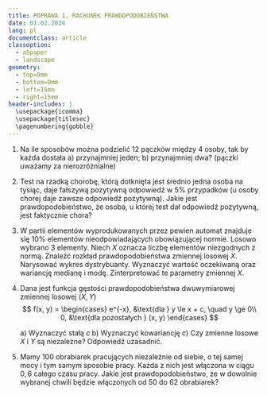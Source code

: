 ```yaml
---
title: POPRAWA 1, RACHUNEK PRAWDOPODOBIEŃSTWA
date: 01.02.2024
lang: pl
documentclass: article
classoption:
  - a5paper
  - landscape
geometry:
  - top=0mm
  - bottom=0mm
  - left=15mm
  - right=15mm
header-includes: |
  \usepackage{icomma}
  \usepackage{titlesec}
  \pagenumbering{gobble}
---
```


1. Na ile sposobów można podzielić 12 pączków między 4 osoby, tak by każda
   dostała a) przynajmniej jeden; b) przynajmniej dwa? (pączki uważamy za
   nierozróżnialne)
2. Test na rzadką chorobę, którą dotknięta jest średnio jedna osoba na tysiąc,
   daje fałszywą pozytywną odpowiedź w $5\%$ przypadków (u osoby chorej daje
   zawsze odpowiedź pozytywną). Jakie jest prawdopodobieństwo, że osoba, u której
   test dał odpowiedź pozytywną, jest faktycznie chora?
3. W partii elementów wyprodukowanych przez pewien automat znajduje się $10\%$
   elementów nieodpowiadających obowiązującej normie. Losowo wybrano 3 elementy.
   Niech $X$ oznacza liczbę elementów niezgodnych z normą. Znaleźć rozkład
   prawdopodobieństwa zmiennej losowej $X$. Narysować wykres dystrybuanty.
   Wyznaczyć wartość oczekiwaną oraz wariancję medianę i modę. Zinterpretować te
   parametry zmiennej $X$.
4. Dana jest funkcja gęstości prawdopodobieństwa dwuwymiarowej zmiennej losowej
   $(X, Y)$
   $$
     f(x, y) = \begin{cases}
       e^{-x}, &\text{dla } y \le x + c, \quad y \ge 0\\
       0, &\text{dla pozostałych } (x, y)
     \end{cases}
   $$

   a) Wyznaczyć stałą $c$
   b) Wyznaczyć kowariancję
   c) Czy zmienne losowe $X$ i $Y$ są niezależne? Odpowiedź uzasadnić.
5. Mamy $100$ obrabiarek pracujących niezależnie od siebie, o tej samej mocy i
   tym samym sposobie pracy. Każda z nich jest włączona w ciągu $0,6$ całego
   czasu pracy. Jakie jest prawdopodobieństwo, że w dowolnie wybranej chwili będzie
   włączonych od $50$ do $62$ obrabiarek?
